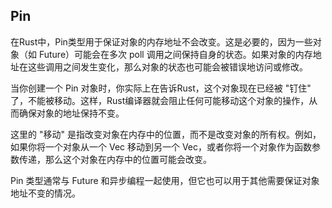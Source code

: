 ## Pin
在Rust中，Pin类型用于保证对象的内存地址不会改变。这是必要的，因为一些对象（如 Future）可能会在多次 poll 调用之间保持自身的状态。如果对象的内存地址在这些调用之间发生变化，那么对象的状态也可能会被错误地访问或修改。

当你创建一个 Pin 对象时，你实际上在告诉Rust，这个对象现在已经被 "钉住" 了，不能被移动。这样，Rust编译器就会阻止任何可能移动这个对象的操作，从而确保对象的地址保持不变。

这里的 "移动" 是指改变对象在内存中的位置，而不是改变对象的所有权。例如，如果你将一个对象从一个 Vec 移动到另一个 Vec，或者你将一个对象作为函数参数传递，那么这个对象在内存中的位置可能会改变。

Pin 类型通常与 Future 和异步编程一起使用，但它也可以用于其他需要保证对象地址不变的情况。
